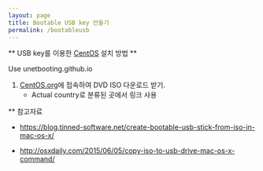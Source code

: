 ```yaml
---
layout: page
title: Bootable USB key 만들기
permalink: /bootableusb
---
```


** USB key를 이용한 [CentOS](https://centos.org) 설치 방법 **


Use unetbooting.github.io


1. [CentOS.org](https://www.centos.org/download)에 접속하여 DVD ISO 다운로드 받기.
   - Actual country로 분류된 곳에서 링크 사용


<!-- 2. Create a bootable USB key from the downloaded ISO file (Mac OS 기준). -->
<!--   2-1. -->
<!-- ```bash -->
<!-- $ hdiutil convert -format UDRW -o <destination_file.img> <source_file.iso> -->
<!-- $ dd if=destination_file.img.dmg of=/dev/disk2 bs=1m -->
<!-- ```bash -->

** 참고자료

- https://blog.tinned-software.net/create-bootable-usb-stick-from-iso-in-mac-os-x/

- http://osxdaily.com/2015/06/05/copy-iso-to-usb-drive-mac-os-x-command/
